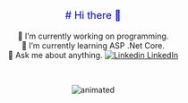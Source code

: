 
<p align="center" style="color:blue;font-size:18px;">
#  Hi there 👋
<div align="center">
</p>


 🔭 I’m currently working on programming.                                                                                               
 🌱 I’m currently learning ASP .Net Core.                                                                  
 💬 Ask me about anything.
 [![Linkedin](https://i.stack.imgur.com/gVE0j.png) LinkedIn](https://www.linkedin.com/in/songul-bayer/)
 </div> 
 


&nbsp;
<p align="center">
 <img src="https://user-images.githubusercontent.com/63016233/159158595-6396e478-11f1-4561-9dd0-dc831d4042eb.gif" alt="animated" />
</p>
